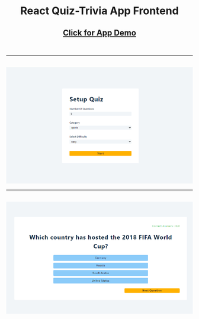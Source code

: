 <div align="center">
<h1>React Quiz-Trivia App Frontend</h1>
   <div align="center">
    <h2><a href='https://qtrivia.netlify.app/'>Click for App Demo</a></h2>
    <br/>
    <hr />
    <br />
    <img src="preview1.png" width='700'/>
    <br/>
    <hr />
    <br />
    <img src="preview2.png" width='700'/>
  </div>
</div>